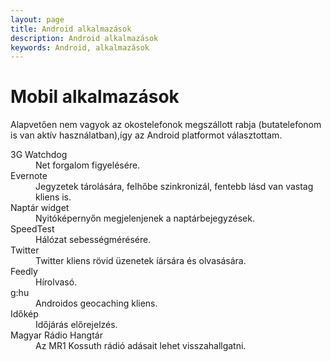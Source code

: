 ```yaml
---
layout: page
title: Android alkalmazások
description: Android alkalmazások
keywords: Android, alkalmazások
---
```


# Mobil alkalmazások

Alapvetően nem vagyok az okostelefonok megszállott rabja (butatelefonom is van aktív használatban),így az Android platformot választottam.

<dl>
    <dt>3G Watchdog</dt>
                <dd>Net forgalom figyelésére.</dd>
    <dt>Evernote</dt>
                <dd>Jegyzetek tárolására, felhőbe szinkronizál, fentebb lásd van vastag kliens is.</dd>
    <dt>Naptár widget</dt>
                <dd>Nyitóképernyőn megjelenjenek a naptárbejegyzések.</dd>
    <dt>SpeedTest</dt>
                <dd>Hálózat sebességmérésére.</dd>
    <dt>Twitter</dt>
                <dd>Twitter kliens rövid üzenetek íársára és olvasására.</dd>
    <dt>Feedly</dt>
                <dd>Hírolvasó.</dd>
    <dt>g:hu</dt>
                <dd>Androidos geocaching kliens.</dd>
    <dt>Időkép</dt>
                <dd>Időjárás előrejelzés.</dd>
    <dt>Magyar Rádio Hangtár</dt>
                <dd>Az MR1 Kossuth rádió adásait lehet visszahallgatni.</dd>
</dl>
